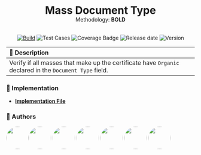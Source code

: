 <div align="center">
  <h1 style="margin-bottom: -15px;">Mass Document Type</h1> 
  <p style="margin-bottom: 32px;"> Methodology: <strong>BOLD</strong> </p>

[![Build](https://badgen.net/badge/icon/passing?icon=github&label=build&color=green)](https://github.com/carrot-foundation/audit-rules/actions) ![Test Cases](https://badgen.net/badge/Test%20Cases/3/green) ![Coverage Badge](https://badgen.net/badge/coverage/100%25/green) ![Release date](https://badgen.net/badge/release%20date/2024-05-14/blue) ![Version](https://badgen.net/badge/version/0.0.0/blue)

</div>

<div dir="auto">
  <table>
    <thead>
      <tr style="text-align: left;">
        <th>📄 Description</th>
      </tr>
    </thead>
    <tbody>
      <tr>
        <td >Verify if all masses that make up the certificate have <code>Organic</code> declared in the <code>Document Type</code> field.</td>
      </tr>
    </tbody>
  </table>
</div>

### 📂 Implementation

- **[Implementation File](./src/lib/mass-document-type.processor.ts)**

### 👥 Authors

[<img src="https://avatars.githubusercontent.com/u/43973049?v=4" width="60" height="60" style="border-radius: 50%;">](https://github.com/AMarcosCastelo)[<img src="https://avatars.githubusercontent.com/u/45052895?v=4" width="60" height="60" style="border-radius: 50%;">](https://github.com/RafaPalau) [<img src="https://avatars.githubusercontent.com/u/12521890?v=4" width="60" height="60" style="border-radius: 50%;">](https://github.com/andtankian) [<img src="https://avatars.githubusercontent.com/u/7927374?v=4" width="60" height="60" style="border-radius: 50%;">](https://github.com/cris-santos) [<img src="https://avatars.githubusercontent.com/u/49005645?v=4" width="60" height="60" style="border-radius: 50%;">](https://github.com/gabrielsl96) [<img src="https://avatars.githubusercontent.com/u/26340386?v=4" width="60" height="60" style="border-radius: 50%;">](https://github.com/GLGuilherme) [<img src="https://avatars.githubusercontent.com/u/11515359?v=4" width="60" height="60" style="border-radius: 50%;">](https://github.com/sangalli)
